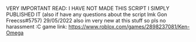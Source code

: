 VERY IMPORTANT READ: I HAVE NOT MADE THIS SCRIPT I SIMPLY PUBLISHED IT  (also if have any questions about the script lmk Gon Freecss#5757)
29/05/2022
also im very new at this stuff so pls no harassment :C
game link: https://www.roblox.com/games/2898237081/Ken-Omega

